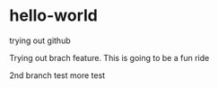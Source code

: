 # hello-world
trying out github

Trying out brach feature.
This is going to be a fun ride

2nd branch test
more test
